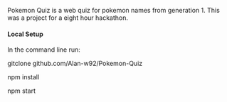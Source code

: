 Pokemon Quiz is a web quiz for pokemon names from generation 1. This was a project for a eight hour hackathon.


#### Local Setup

In the command line run:

gitclone github.com/Alan-w92/Pokemon-Quiz

npm install

npm start

